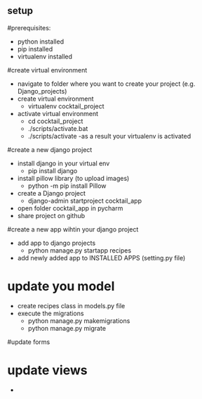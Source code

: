 ## setup

#prerequisites:
- python installed
- pip installed
- virtualenv installed

#create virtual environment

- navigate to folder where you want to create your project (e.g. Django_projects)
- create virtual environment
    - virtualenv cocktail_project
- activate virtual environment
    - cd cocktail_project
    - ./scripts/activate.bat
    - ./scripts/activate
 -as a result your virtualenv is activated

#create  a new django project
- install django in your virtual env
    - pip install django
- install pillow library (to upload images)
    - python -m pip install Pillow
- create a Django project
    - django-admin startproject cocktail_app
- open folder cocktail_app in pycharm
- share project on github

#create a new app wihtin your django project
- add app to django projects
    - python manage.py startapp recipes
- add newly added app to INSTALLED APPS (setting.py file)

# update you model
- create recipes class in models.py file
- execute  the migrations
    - python manage.py makemigrations
    - python manage.py migrate

#update forms
  
# update views
-  



